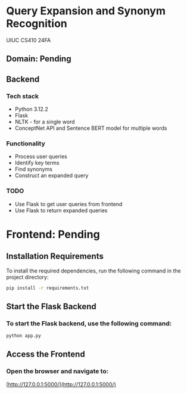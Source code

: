 # Query Expansion and Synonym Recognition

UIUC CS410 24FA

## Domain: Pending

## Backend

### Tech stack

- Python 3.12.2
- Flask
- NLTK - for a single word
- ConceptNet API and Sentence BERT model for multiple words

### Functionality

- Process user queries
- Identify key terms
- Find synonyms
- Construct an expanded query

### TODO

- Use Flask to get user queries from frontend
- Use Flask to return expanded queries

# Frontend: Pending

## Installation Requirements

To install the required dependencies, run the following command in the project directory:

```bash
pip install -r requirements.txt
```

## Start the Flask Backend

### To start the Flask backend, use the following command:

```bash
python app.py
```

## Access the Frontend

### Open the browser and navigate to:

[http://127.0.0.1:5000/](http://127.0.0.1:5000/)
